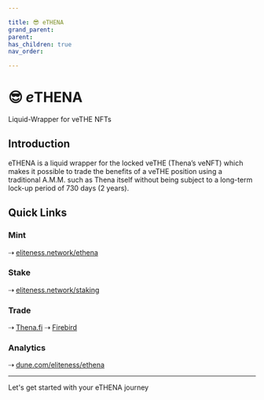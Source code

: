 ```yaml
---

title: 😎 eTHENA
grand_parent:
parent:
has_children: true
nav_order:

---
```


# 😎 ***e***THENA
Liquid-Wrapper for veTHE NFTs

## Introduction
eTHENA is a liquid wrapper for the locked veTHE (Thena’s veNFT) which makes it possible to trade the benefits of a veTHE position using a traditional A.M.M. such as Thena itself without being subject to a long-term lock-up period of 730 days (2 years).

## Quick Links

### Mint
⇢ [eliteness.network/ethena](https://eliteness.network/ethena)

### Stake
⇢ [eliteness.network/staking](https://eliteness.network/staking)

### Trade
⇢ [Thena.fi](https://thena.fi/swap)
⇢ [Firebird](https://app.firebird.finance/swap)

### Analytics
⇢ [dune.com/eliteness/ethena](https://dune.com/eliteness/ethena)

----

Let's get started with your eTHENA journey